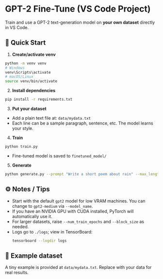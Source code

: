 # GPT-2 Fine-Tune (VS Code Project)

Train and use a GPT-2 text-generation model on **your own dataset** directly in VS Code.

## 🚀 Quick Start

1) **Create/activate venv**
```bash
python -m venv venv
# Windows
venv\Scripts\activate
# macOS/Linux
source venv/bin/activate
```

2) **Install dependencies**
```bash
pip install -r requirements.txt
```

3) **Put your dataset**
- Add a plain text file at: `data/mydata.txt`
- Each line can be a sample paragraph, sentence, etc. The model learns your style.

4) **Train**
```bash
python train.py
```
- Fine-tuned model is saved to `finetuned_model/`

5) **Generate**
```bash
python generate.py --prompt "Write a short poem about rain" --max_length 120
```

## ⚙️ Notes / Tips
- Start with the default `gpt2` model for low VRAM machines. You can change to `gpt2-medium` via `--model_name`.
- If you have an NVIDIA GPU with CUDA installed, PyTorch will automatically use it.
- For larger datasets, raise `--num_train_epochs` and `--block_size` as needed.
- Logs go to `./logs`; view in TensorBoard:
  ```bash
  tensorboard --logdir logs
  ```

## 🧪 Example dataset
A tiny example is provided at `data/mydata.txt`. Replace with your data for real results.
